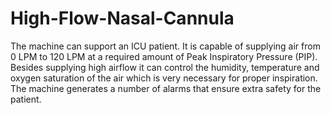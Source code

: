 # High-Flow-Nasal-Cannula
 The machine can support an ICU patient. It is capable of supplying air from 0 LPM to 120 LPM at a required amount of Peak Inspiratory Pressure (PIP). Besides supplying high airflow it can control the humidity, temperature and oxygen saturation of the air which is very necessary for proper inspiration. The machine generates a number of alarms that ensure extra safety for the patient.
